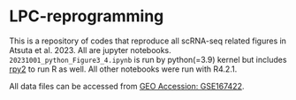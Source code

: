 # LPC-reprogramming

This is a repository of codes that reproduce all scRNA-seq related figures in Atsuta et al. 2023. All are jupyter notebooks. `20231001_python_Figure3_4.ipynb` is run by python(=3.9) kernel but includes [rpy2](https://rpy2.github.io/) to run R as well. All other notebooks were run with R4.2.1.

All data files can be accessed from [GEO Accession: GSE167422](https://www.ncbi.nlm.nih.gov/geo/query/acc.cgi?acc=GSE167422).
